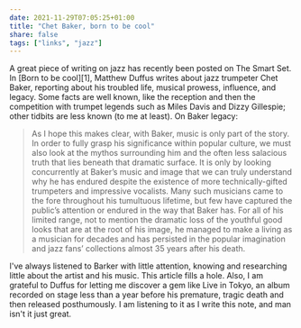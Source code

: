 ```yaml
---
date: 2021-11-29T07:05:25+01:00
title: "Chet Baker, born to be cool"
share: false
tags: ["links", "jazz"]
---
```

A great piece of writing on jazz has recently been posted on The Smart Set. In
[Born to be cool][1], Matthew Duffus writes about jazz trumpeter Chet Baker,
reporting about his troubled life, musical prowess, influence, and legacy. Some
facts are well known, like the reception and then the competition with trumpet
legends such as Miles Davis and Dizzy Gillespie; other tidbits are less known
(to me at least). On Baker legacy:

> As I hope this makes clear, with Baker, music is only part of the story. In
> order to fully grasp his significance within popular culture, we must also
> look at the mythos surrounding him and the often less salacious truth that
> lies beneath that dramatic surface. It is only by looking concurrently at
> Baker’s music and image that we can truly understand why he has endured
> despite the existence of more technically-gifted trumpeters and impressive
> vocalists. Many such musicians came to the fore throughout his tumultuous
> lifetime, but few have captured the public’s attention or endured in the way
> that Baker has. For all of his limited range, not to mention the dramatic
> loss of the youthful good looks that are at the root of his image, he managed
> to make a living as a musician for decades and has persisted in the popular
> imagination and jazz fans’ collections almost 35 years after his death.

I've always listened to Barker with little attention, knowing and researching
little about the artist and his music. This article fills a hole. Also, I am
grateful to Duffus for letting me discover a gem like Live in Tokyo, an album
recorded on stage less than a year before his premature, tragic death and then
released posthumously. I am listening to it as I write this note, and man isn't
it just great.

